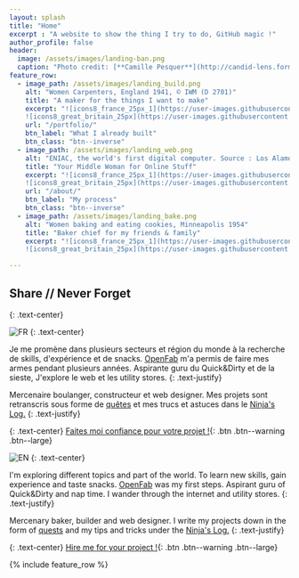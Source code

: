 ```yaml
---
layout: splash
title: "Home"
excerpt : "A website to show the thing I try to do, GitHub magic !"
author_profile: false
header:
  image: /assets/images/landing-ban.png
  caption: "Photo credit: [**Camille Pesquer**](http://candid-lens.format.com/)"
feature_row:
  - image_path: /assets/images/landing_build.png
    alt: "Women Carpenters, England 1941, © IWM (D 2701)"
    title: "A maker for the things I want to make"
    excerpt: "![icons8_france_25px_1](https://user-images.githubusercontent.com/25099826/38572363-383b1b2a-3cf3-11e8-9c2c-47626e7eb523.png) Je sais pas trop ce que je fais, mais ça l'air de marcher.      
    ![icons8_great_britain_25px](https://user-images.githubusercontent.com/25099826/38572348-2adf455a-3cf3-11e8-8b14-a0ef13f9c261.png) I don't know what I'm doing, but it kind of works."
    url: "/portfolio/"
    btn_label: "What I already built"
    btn_class: "btn--inverse"
  - image_path: /assets/images/landing_web.png
    alt: "ENIAC, the world's first digital computer. Source : Los Alamos"
    title: "Your Middle Woman for Online Stuff"
    excerpt: "![icons8_france_25px_1](https://user-images.githubusercontent.com/25099826/38572363-383b1b2a-3cf3-11e8-9c2c-47626e7eb523.png) Je t'accompagne dans les méandres du web.  
    ![icons8_great_britain_25px](https://user-images.githubusercontent.com/25099826/38572348-2adf455a-3cf3-11e8-8b14-a0ef13f9c261.png) I will guide you into the world wild web."
    url: "/about/"
    btn_label: "My process"
    btn_class: "btn--inverse"
  - image_path: /assets/images/landing_bake.png
    alt: "Women baking and eating cookies, Minneapolis 1954"
    title: "Baker chief for my friends & family"
    excerpt: "![icons8_france_25px_1](https://user-images.githubusercontent.com/25099826/38572363-383b1b2a-3cf3-11e8-9c2c-47626e7eb523.png) Je recherche comment faire du pain en me promenant. Pain sur commande en France.      
    ![icons8_great_britain_25px](https://user-images.githubusercontent.com/25099826/38572348-2adf455a-3cf3-11e8-8b14-a0ef13f9c261.png) I research how to do bread everywhere. Bread on order in France."

---
```


[FR]:https://user-images.githubusercontent.com/25099826/38572363-383b1b2a-3cf3-11e8-9c2c-47626e7eb523.png
[EN]:https://user-images.githubusercontent.com/25099826/38572348-2adf455a-3cf3-11e8-8b14-a0ef13f9c261.png

## Share // Never Forget 
{: .text-center}

![FR] 
{: .text-center}

Je me promène dans plusieurs secteurs et région du monde à la recherche de skills, d'expérience et de snacks.
[OpenFab](http://openfab.be) m'a permis de faire mes armes pendant plusieurs années. Aspirante guru du Quick&Dirty et de la sieste, J'explore le web et les utility stores.
{: .text-justify}

Mercenaire boulanger, constructeur et web designer. Mes projets sont retranscris sous forme de [quêtes](/portfolio/) et mes trucs et astuces dans le [Ninja's Log.](/blog/year-archive/)
{: .text-justify}

{: .text-center}
[Faites moi confiance pour votre projet !](/about/){: .btn .btn--warning .btn--large}

 
  
  
![EN] 
{: .text-center}


I'm exploring different topics and part of the world. To learn new skills, gain experience and taste snacks.
[OpenFab](http://openfab.be) was my first steps. Aspirant guru of Quick&Dirty and nap time. I wander through the internet and utility stores.
{: .text-justify}

Mercenary baker, builder and web designer. I write my projects down in the form of [quests](/portfolio/) and my tips and tricks under the [Ninja's Log.](/blog/year-archive/)
{: .text-justify}

{: .text-center}
[Hire me for your project !](/about/){: .btn .btn--warning .btn--large}

{% include feature_row %}



